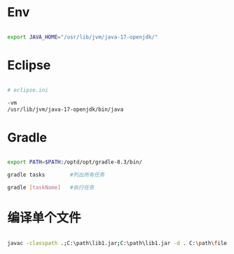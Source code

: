 


# Env

```bash

export JAVA_HOME="/usr/lib/jvm/java-17-openjdk/"


```

# Eclipse 

```bash

# eclipse.ini

-vm
/usr/lib/jvm/java-17-openjdk/bin/java

```

# Gradle

```bash

export PATH=$PATH:/optd/opt/gradle-8.3/bin/

gradle tasks        #列出所有任务

gradle [taskName]   #执行任务

```


# 编译单个文件

```bash

javac -classpath .;C:\path\lib1.jar;C:\path\lib1.jar -d . C:\path\file.java

```